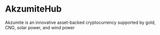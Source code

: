 # AkzumiteHub
Akzumite is an innovative asset-backed cryptocurrency supported by gold, CNG, solar power, and wind power
